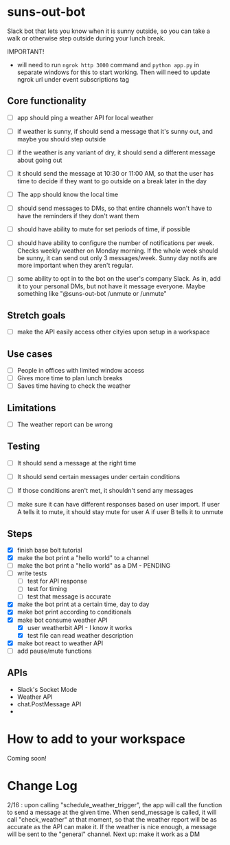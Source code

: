# suns-out-bot
Slack bot that lets you know when it is sunny outside, so you can take a walk or otherwise step outside during your lunch break.

IMPORTANT!
- will need to run `ngrok http 3000` command and `python app.py` in separate windows for this to start working. Then will need to update ngrok url under event subscriptions tag



## Core functionality

- [ ] app should ping a weather API for local weather

- [ ] if weather is sunny, if should send a message that it's sunny out, and maybe you should step outside

- [ ] if the weather is any variant of dry, it should send a different message about going out

- [ ] it should send the message at 10:30 or 11:00 AM, so that the user has time to decide if they want to go outside on a break later in the day

- [ ] The app should know the local time

- [ ] should send messages to DMs, so that entire channels won't have to have the reminders if they don't want them

- [ ] should have ability to mute for set periods of time, if possible

- [ ] should have ability to configure the number of notifications per week. Checks weekly weather on Monday morning. If the whole week should be sunny, it can send out only 3 messages/week. Sunny day notifs are more important when they aren't regular.

- [ ] some ability to opt in to the bot on the user's company Slack. As in, add it to your personal DMs, but not have it message everyone. Maybe something like "@suns-out-bot /unmute or /unmute"


## Stretch goals

- [ ] make the API easily access other cityies upon setup in a workspace

## Use cases
- [ ] People in offices with limited window access
- [ ] Gives more time to plan lunch breaks
- [ ] Saves time having to check the weather

## Limitations
- [ ] The weather report can be wrong

## Testing
- [ ] It should send a message at the right time

- [ ] It should send certain messages under certain conditions

- [ ] If those conditions aren't met, it shouldn't send any messages

- [ ] make sure it can have different responses based on user import. If user A tells it to mute, it should stay mute for user A if user B tells it to unmute


## Steps
- [x] finish base bolt tutorial
- [x] make the bot print a "hello world" to a channel
- [ ] make the bot print a "hello world" as a DM - PENDING
- [ ] write tests
    - [ ] test for API response
    - [ ] test for timing
    - [ ] test that message is accurate
- [x] make the bot print at a certain time, day to day
- [x] make bot print according to conditionals
- [x] make bot consume weather API
    - [x] user weatherbit API - I know it works
    - [x] test file can read weather description 
- [x] make bot react to weather API
- [ ] add pause/mute functions

## APIs
- Slack's Socket Mode
- Weather API
- chat.PostMessage API
- 


# How to add to your workspace

Coming soon!

# Change Log

2/16 : upon calling "schedule_weather_trigger", the app will call the function to send a message at the given time. When send_message is called, it will call "check_weather" at that moment, so that the weather report will be as accurate as the API can make it. If the weather is nice enough, a message will be sent to the "general" channel. Next up: make it work as a DM